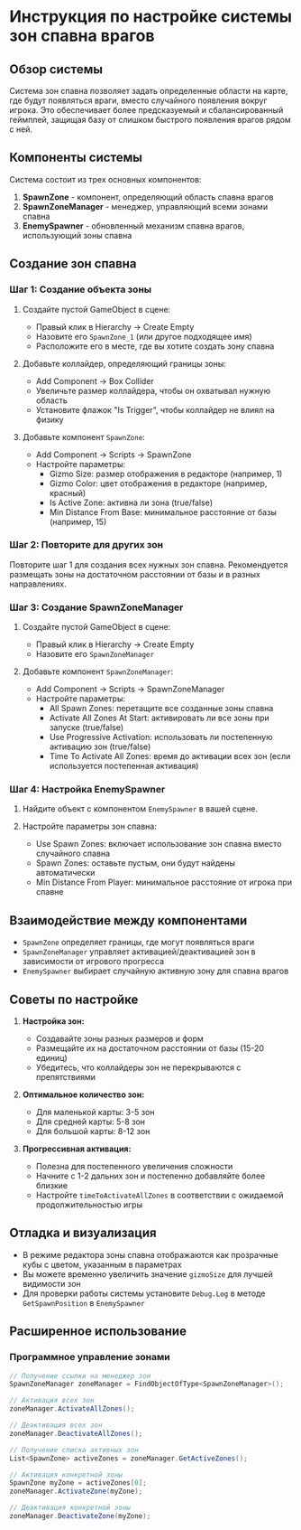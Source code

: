 # Инструкция по настройке системы зон спавна врагов

## Обзор системы

Система зон спавна позволяет задать определенные области на карте, где будут появляться враги, вместо случайного появления вокруг игрока. Это обеспечивает более предсказуемый и сбалансированный геймплей, защищая базу от слишком быстрого появления врагов рядом с ней.

## Компоненты системы

Система состоит из трех основных компонентов:

1. **SpawnZone** - компонент, определяющий область спавна врагов
2. **SpawnZoneManager** - менеджер, управляющий всеми зонами спавна
3. **EnemySpawner** - обновленный механизм спавна врагов, использующий зоны спавна

## Создание зон спавна

### Шаг 1: Создание объекта зоны

1. Создайте пустой GameObject в сцене:
   - Правый клик в Hierarchy -> Create Empty
   - Назовите его `SpawnZone_1` (или другое подходящее имя)
   - Расположите его в месте, где вы хотите создать зону спавна

2. Добавьте коллайдер, определяющий границы зоны:
   - Add Component -> Box Collider
   - Увеличьте размер коллайдера, чтобы он охватывал нужную область
   - Установите флажок "Is Trigger", чтобы коллайдер не влиял на физику

3. Добавьте компонент `SpawnZone`:
   - Add Component -> Scripts -> SpawnZone
   - Настройте параметры:
     - Gizmo Size: размер отображения в редакторе (например, 1)
     - Gizmo Color: цвет отображения в редакторе (например, красный)
     - Is Active Zone: активна ли зона (true/false)
     - Min Distance From Base: минимальное расстояние от базы (например, 15)

### Шаг 2: Повторите для других зон

Повторите шаг 1 для создания всех нужных зон спавна. Рекомендуется размещать зоны на достаточном расстоянии от базы и в разных направлениях.

### Шаг 3: Создание SpawnZoneManager

1. Создайте пустой GameObject в сцене:
   - Правый клик в Hierarchy -> Create Empty
   - Назовите его `SpawnZoneManager`

2. Добавьте компонент `SpawnZoneManager`:
   - Add Component -> Scripts -> SpawnZoneManager
   - Настройте параметры:
     - All Spawn Zones: перетащите все созданные зоны спавна
     - Activate All Zones At Start: активировать ли все зоны при запуске (true/false)
     - Use Progressive Activation: использовать ли постепенную активацию зон (true/false)
     - Time To Activate All Zones: время до активации всех зон (если используется постепенная активация)

### Шаг 4: Настройка EnemySpawner

1. Найдите объект с компонентом `EnemySpawner` в вашей сцене.

2. Настройте параметры зон спавна:
   - Use Spawn Zones: включает использование зон спавна вместо случайного спавна
   - Spawn Zones: оставьте пустым, они будут найдены автоматически
   - Min Distance From Player: минимальное расстояние от игрока при спавне

## Взаимодействие между компонентами

- `SpawnZone` определяет границы, где могут появляться враги
- `SpawnZoneManager` управляет активацией/деактивацией зон в зависимости от игрового прогресса
- `EnemySpawner` выбирает случайную активную зону для спавна врагов

## Советы по настройке

1. **Настройка зон:**
   - Создавайте зоны разных размеров и форм
   - Размещайте их на достаточном расстоянии от базы (15-20 единиц)
   - Убедитесь, что коллайдеры зон не перекрываются с препятствиями

2. **Оптимальное количество зон:**
   - Для маленькой карты: 3-5 зон
   - Для средней карты: 5-8 зон
   - Для большой карты: 8-12 зон

3. **Прогрессивная активация:**
   - Полезна для постепенного увеличения сложности
   - Начните с 1-2 дальних зон и постепенно добавляйте более близкие
   - Настройте `timeToActivateAllZones` в соответствии с ожидаемой продолжительностью игры

## Отладка и визуализация

- В режиме редактора зоны спавна отображаются как прозрачные кубы с цветом, указанным в параметрах
- Вы можете временно увеличить значение `gizmoSize` для лучшей видимости зон
- Для проверки работы системы установите `Debug.Log` в методе `GetSpawnPosition` в `EnemySpawner`

## Расширенное использование

### Программное управление зонами

```csharp
// Получение ссылки на менеджер зон
SpawnZoneManager zoneManager = FindObjectOfType<SpawnZoneManager>();

// Активация всех зон
zoneManager.ActivateAllZones();

// Деактивация всех зон
zoneManager.DeactivateAllZones();

// Получение списка активных зон
List<SpawnZone> activeZones = zoneManager.GetActiveZones();

// Активация конкретной зоны
SpawnZone myZone = activeZones[0];
zoneManager.ActivateZone(myZone);

// Деактивация конкретной зоны
zoneManager.DeactivateZone(myZone);
``` 